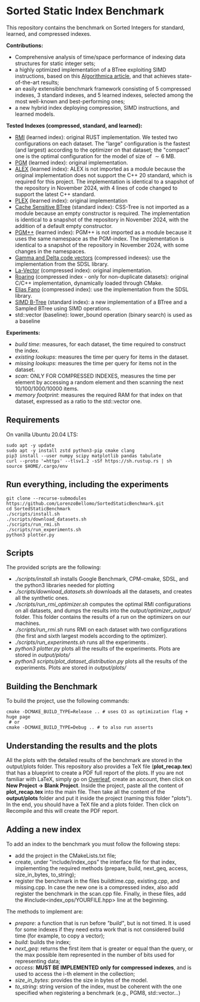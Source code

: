 # Sorted Static Index Benchmark

This repository contains the benchmark on Sorted Integers for standard, learned, and compressed indexes.

**Contributions:**
- Comprehensive analysis of time/space performance of indexing data structures for static integer sets;
- a highly optimized implementation of a BTree exploiting SIMD instructions, based on this [Algorithmica article](https://en.algorithmica.org/hpc/data-structures/s-tree/), and that achieves state-of-the-art results;
- an easily extensible benchmark framework consisting of 5 compressed indexes, 3 standard indexes, and 5 learned indexes, selected among the most well-known and best-performing ones;
- a new hybrid index deploying compression, SIMD instructions, and learned models. 

**Tested Indexes (compressed, standard, and learned):**
- [RMI](https://github.com/learnedsystems/RMI) (learned index): original RUST implementation. We tested two configurations on each dataset. The "large" configuration is the fastest (and largest) according to the optimizer on that dataset; the "compact" one is the optimal configuration for the model of size of $\sim 6$ MB.
- [PGM](https://github.com/gvinciguerra/PGM-index) (learned index): original implementation.
- [ALEX](https://github.com/microsoft/ALEX) (learned index): ALEX is not imported as a module because the original implementation does not support the C++ 20 standard, which is required for this project. The implementation is identical to a snapshot of the repository in November 2024, with 4 lines of code changed to support the latest C++ standard.
- [PLEX](https://github.com/stoianmihail/PLEX/) (learned index): original implementation
- [Cache Sensitive BTree](https://github.com/gvinciguerra/CSS-tree) (standard index): CSS-Tree is not imported as a module because an empty constructor is required. The implementation is identical to a snapshot of the repository in November 2024, with the addition of a default empty constructor.
- [PGM++](https://github.com/qyliu-hkust/bench_search) (learned index): PGM++ is not imported as a module because it uses the same namespace as the PGM-index. The implementation is identical to a snapshot of the repository in November 2024, with some changes in the namespaces.
- [Gamma and Delta code vectors](https://github.com/simongog/sdsl-lite) (compressed indexes): use the implementation from the SDSL library.
- [La-Vector](https://github.com/gvinciguerra/la_vector) (compressed index): original implementation.
- [Roaring](https://github.com/RoaringBitmap/CRoaring) (compressed index - only for non-duplicate datasets): original C/C++ implementation, dynamically loaded through CMake.
- [Elias Fano](https://github.com/simongog/sdsl-lite) (compressed index): use the implementation from the SDSL library.
- [SIMD B-Tree](https://github.com/mattiaodorisio/SIMD-B-Tree) (standard index): a new implementation of a BTree and a Sampled BTree using SIMD operations.
- std::vector (baseline): lower\_bound operation (binary search) is used as a baseline

**Experiments:**
- _build time_: measures, for each dataset, the time required to construct the index.
- _existing lookups_: measures the time per query for items in the dataset.
-  _missing lookups_: measures the time per query for items not in the dataset.
-  _scan_: ONLY FOR COMPRESSED INDEXES, measures the time per element by accessing a random element and then scanning the next 10/100/1000/10000 items.
-  _memory footprint_: measures the required RAM for that index on that dataset, expressed as a ratio to the std::vector one. 

## Requirements
On vanilla Ubuntu 20.04 LTS:
```
sudo apt -y update 
sudo apt -y install zstd python3-pip cmake clang
pip3 install --user numpy scipy matplotlib pandas tabulate
curl --proto '=https' --tlsv1.2 -sSf https://sh.rustup.rs | sh
source $HOME/.cargo/env
```

## Run everything, including the experiments
```
git clone --recurse-submodules https://github.com/LorenzoBellomo/SortedStaticBenchmark.git
cd SortedStaticBenchmark
./scripts/install.sh
./scripts/download_datasets.sh
./scripts/run_rmi.sh
./scripts/run_experiments.sh
python3 plotter.py
```

## Scripts
The provided scripts are the following:
- _./scripts/install.sh_ installs Google Benchmark, CPM-cmake, SDSL, and the python3 libraries needed for plotting
- _./scripts/download\_datasets.sh_ downloads all the datasets, and creates all the synthetic ones. 
- _./scripts/run\_rmi\_optimizer.sh_ computes the optimal RMI configurations on all datasets, and dumps the results into the _output/optimizer\_output/_ folder. This folder contains the results of a run on the optimizers on our machines. 
- _./scripts/run\_rmi.sh_ runs RMI on each dataset with two configurations (the first and sixth largest models according to the optimizer). 
- _./scripts/run\_experiments.sh_ runs all the experiments . 
- _python3 plotter.py_ plots all the results of the experiments. Plots are stored in _output/plots/_
- _python3 scripts/plot\_dataset\_distribution.py_ plots all the results of the experiments. Plots are stored in _output/plots/_

## Building the Benchmark
To build the project, use the following commands:
```
cmake -DCMAKE_BUILD_TYPE=Release .. # uses O3 as optimization flag + huge page
 # or 
cmake -DCMAKE_BUILD_TYPE=Debug .. # to also run asserts
```

## Understanding the results and the plots
All the plots with the detailed results of the benchmark are stored in the output/plots folder. This repository also provides a TeX file (**plot\_recap.tex**) that has a blueprint to create a PDF full report of the plots. 
If you are not familiar with LaTeX, simply go on [Overleaf](https://www.overleaf.com/), create an account, then click on **New Project -> Blank Project**. Inside the project, paste all the content of **plot\_recap.tex** into the main file. 
Then take all the content of the **output/plots** folder and put it inside the project (naming this folder "plots"). In the end, you should have a TeX file and a plots folder.
Then click on Recompile and this will create the PDF report. 

## Adding a new index
To add an index to the benchmark you must follow the following steps:
- add the project in the CMakeLists.txt file;
- create, under "include/index_ops" the interface file for that index, implementing the required methods (prepare, build, next_geq, access, size_in_bytes, to_string);
- register the benchmark in the files buildtime.cpp, existing.cpp, and missing.cpp. In case the new one is a compressed index, also add register the benchmark in the scan.cpp file. Finally, in these files, add the #include<index_ops/YOURFILE.hpp> line at the beginning.

The methods to implement are:
- _prepare_: a function that is run before _"build"_, but is not timed. It is used for some indexes if they need extra work that is not considered build time (for example, to copy a vector);
- _build_: builds the index;
- _next\_geq_: returns the first item that is greater or equal than the query, or the max possible item represented in the number of bits used for representing data;
- _access_: **MUST BE IMPLEMENTED only for compressed indexes**, and is used to access the i-th element in the collection;
- _size\_in\_bytes_: provides the size in bytes of the model.
- _to\_string_: string version of the index, must be coherent with the one specified when registering a benchmark (e.g., PGM8, std::vector...)
